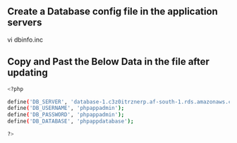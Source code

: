 ## Create a Database config file in the application servers 
vi dbinfo.inc

## Copy and Past the Below Data in the file after updating
```bash
<?php

define('DB_SERVER', 'database-1.c3z0itrznerp.af-south-1.rds.amazonaws.com');
define('DB_USERNAME', 'phpappadmin');
define('DB_PASSWORD', 'phpappadmin');
define('DB_DATABASE', 'phpappdatabase');

?>
```
